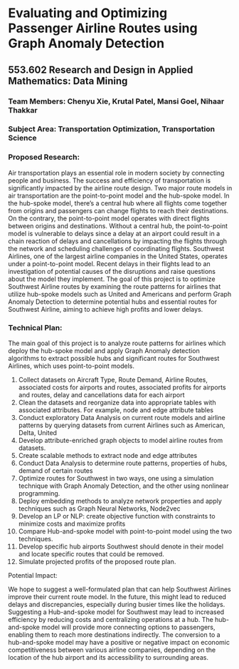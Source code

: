 # Evaluating and Optimizing Passenger Airline Routes using Graph Anomaly Detection

## 553.602 Research and Design in Applied Mathematics: Data Mining

### Team Members: Chenyu Xie, Krutal Patel, Mansi Goel, Nihaar Thakkar   

### Subject Area: Transportation Optimization, Transportation Science 

### Proposed Research: 

Air transportation plays an essential role in modern society by connecting people and business. The success and efficiency of transportation is significantly impacted by the airline route design. Two major route models in air transportation are the point-to-point model and the hub-spoke model. In the hub-spoke model, there’s a central hub where all flights come together from origins and passengers can change flights to reach their destinations. On the contrary, the point-to-point model operates with direct flights between origins and destinations. Without a central hub, the point-to-point model is vulnerable to delays since a delay at an airport could result in a chain reaction of delays and cancellations by impacting the flights through the network and scheduling challenges of coordinating flights. Southwest Airlines, one of the largest airline companies in the United States, operates under a point-to-point model. Recent delays in their flights lead to an investigation of potential causes of the disruptions and raise questions about the model they implement. The goal of this project is to optimize Southwest Airline routes by examining the route patterns for airlines that utilize hub-spoke models such as United and Americans and perform Graph Anomaly Detection to determine potential hubs and essential routes for Southwest Airline, aiming to achieve high profits and lower delays. 

### Technical Plan: 

The main goal of this project is to analyze route patterns for airlines which deploy the hub-spoke model and apply Graph Anomaly detection algorithms to extract possible hubs and significant routes for Southwest Airlines, which uses point-to-point models.  

1. Collect datasets on Aircraft Type, Route Demand, Airline Routes, associated costs for airports and routes, associated profits for airports and routes, delay and cancellations data for each airport 
2. Clean the datasets and reorganize data into appropriate tables with associated attributes. For example, node and edge attribute tables 
3. Conduct exploratory Data Analysis on current route models and airline patterns by querying datasets from current Airlines such as American, Delta, United  
4. Develop attribute-enriched graph objects to model airline routes from datasets.  
5. Create scalable methods to extract node and edge attributes 
6. Conduct Data Analysis to determine route patterns, properties of hubs, demand of certain routes 
7. Optimize routes for Southwest in two ways, one using a simulation technique with Graph Anomaly Detection, and the other using nonlinear programming.  
8. Deploy embedding methods to analyze network properties and apply techniques such as Graph Neural Networks, Node2vec  
9. Develop an LP or NLP: create objective function with constraints to minimize costs and maximize profits
10. Compare Hub-and-spoke model with point-to-point model using the two techniques. 
11. Develop specific hub airports Southwest should denote in their model and locate specific routes that could be removed.  
12. Simulate projected profits of the proposed route plan. 

Potential Impact: 

We hope to suggest a well-formulated plan that can help Southwest Airlines improve their current route model. In the future, this might lead to reduced delays and discrepancies, especially during busier times like the holidays. Suggesting a Hub-and-spoke model for Southwest may lead to increased efficiency by reducing costs and centralizing operations at a hub.  The hub-and-spoke model will provide more connecting options to passengers, enabling them to reach more destinations indirectly. The conversion to a hub-and-spoke model may have a positive or negative impact on economic competitiveness between various airline companies, depending on the location of the hub airport and its accessibility to surrounding areas.  
